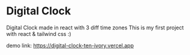 # Digital Clock
Digital Clock made in react with 3 diff time zones
This is my first project with react & tailwind css :)

demo link: https://digital-clock-ten-ivory.vercel.app

